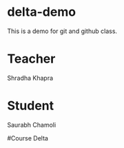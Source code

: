 # delta-demo
This is a demo for git and github class.

# Teacher
Shradha Khapra

# Student
Saurabh Chamoli

#Course
Delta
